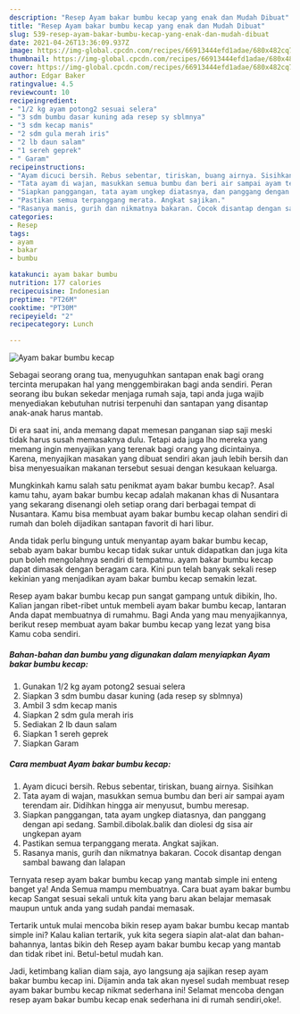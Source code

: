 ```yaml
---
description: "Resep Ayam bakar bumbu kecap yang enak dan Mudah Dibuat"
title: "Resep Ayam bakar bumbu kecap yang enak dan Mudah Dibuat"
slug: 539-resep-ayam-bakar-bumbu-kecap-yang-enak-dan-mudah-dibuat
date: 2021-04-26T13:36:09.937Z
image: https://img-global.cpcdn.com/recipes/66913444efd1adae/680x482cq70/ayam-bakar-bumbu-kecap-foto-resep-utama.jpg
thumbnail: https://img-global.cpcdn.com/recipes/66913444efd1adae/680x482cq70/ayam-bakar-bumbu-kecap-foto-resep-utama.jpg
cover: https://img-global.cpcdn.com/recipes/66913444efd1adae/680x482cq70/ayam-bakar-bumbu-kecap-foto-resep-utama.jpg
author: Edgar Baker
ratingvalue: 4.5
reviewcount: 10
recipeingredient:
- "1/2 kg ayam potong2 sesuai selera"
- "3 sdm bumbu dasar kuning ada resep sy sblmnya"
- "3 sdm kecap manis"
- "2 sdm gula merah iris"
- "2 lb daun salam"
- "1 sereh geprek"
- " Garam"
recipeinstructions:
- "Ayam dicuci bersih. Rebus sebentar, tiriskan, buang airnya. Sisihkan"
- "Tata ayam di wajan, masukkan semua bumbu dan beri air sampai ayam terendam air. Didihkan hingga air menyusut, bumbu meresap."
- "Siapkan panggangan, tata ayam ungkep diatasnya, dan panggang dengan api sedang. Sambil.dibolak.balik dan diolesi dg sisa air ungkepan ayam"
- "Pastikan semua terpanggang merata. Angkat sajikan."
- "Rasanya manis, gurih dan nikmatnya bakaran. Cocok disantap dengan sambal bawang dan lalapan"
categories:
- Resep
tags:
- ayam
- bakar
- bumbu

katakunci: ayam bakar bumbu 
nutrition: 177 calories
recipecuisine: Indonesian
preptime: "PT26M"
cooktime: "PT30M"
recipeyield: "2"
recipecategory: Lunch

---
```



![Ayam bakar bumbu kecap](https://img-global.cpcdn.com/recipes/66913444efd1adae/680x482cq70/ayam-bakar-bumbu-kecap-foto-resep-utama.jpg)

Sebagai seorang orang tua, menyuguhkan santapan enak bagi orang tercinta merupakan hal yang menggembirakan bagi anda sendiri. Peran seorang ibu bukan sekedar menjaga rumah saja, tapi anda juga wajib menyediakan kebutuhan nutrisi terpenuhi dan santapan yang disantap anak-anak harus mantab.

Di era  saat ini, anda memang dapat memesan panganan siap saji meski tidak harus susah memasaknya dulu. Tetapi ada juga lho mereka yang memang ingin menyajikan yang terenak bagi orang yang dicintainya. Karena, menyajikan masakan yang dibuat sendiri akan jauh lebih bersih dan bisa menyesuaikan makanan tersebut sesuai dengan kesukaan keluarga. 



Mungkinkah kamu salah satu penikmat ayam bakar bumbu kecap?. Asal kamu tahu, ayam bakar bumbu kecap adalah makanan khas di Nusantara yang sekarang disenangi oleh setiap orang dari berbagai tempat di Nusantara. Kamu bisa membuat ayam bakar bumbu kecap olahan sendiri di rumah dan boleh dijadikan santapan favorit di hari libur.

Anda tidak perlu bingung untuk menyantap ayam bakar bumbu kecap, sebab ayam bakar bumbu kecap tidak sukar untuk didapatkan dan juga kita pun boleh mengolahnya sendiri di tempatmu. ayam bakar bumbu kecap dapat dimasak dengan beragam cara. Kini pun telah banyak sekali resep kekinian yang menjadikan ayam bakar bumbu kecap semakin lezat.

Resep ayam bakar bumbu kecap pun sangat gampang untuk dibikin, lho. Kalian jangan ribet-ribet untuk membeli ayam bakar bumbu kecap, lantaran Anda dapat membuatnya di rumahmu. Bagi Anda yang mau menyajikannya, berikut resep membuat ayam bakar bumbu kecap yang lezat yang bisa Kamu coba sendiri.

<!--inarticleads1-->

##### Bahan-bahan dan bumbu yang digunakan dalam menyiapkan Ayam bakar bumbu kecap:

1. Gunakan 1/2 kg ayam potong2 sesuai selera
1. Siapkan 3 sdm bumbu dasar kuning (ada resep sy sblmnya)
1. Ambil 3 sdm kecap manis
1. Siapkan 2 sdm gula merah iris
1. Sediakan 2 lb daun salam
1. Siapkan 1 sereh geprek
1. Siapkan  Garam




<!--inarticleads2-->

##### Cara membuat Ayam bakar bumbu kecap:

1. Ayam dicuci bersih. Rebus sebentar, tiriskan, buang airnya. Sisihkan
1. Tata ayam di wajan, masukkan semua bumbu dan beri air sampai ayam terendam air. Didihkan hingga air menyusut, bumbu meresap.
1. Siapkan panggangan, tata ayam ungkep diatasnya, dan panggang dengan api sedang. Sambil.dibolak.balik dan diolesi dg sisa air ungkepan ayam
1. Pastikan semua terpanggang merata. Angkat sajikan.
1. Rasanya manis, gurih dan nikmatnya bakaran. Cocok disantap dengan sambal bawang dan lalapan




Ternyata resep ayam bakar bumbu kecap yang mantab simple ini enteng banget ya! Anda Semua mampu membuatnya. Cara buat ayam bakar bumbu kecap Sangat sesuai sekali untuk kita yang baru akan belajar memasak maupun untuk anda yang sudah pandai memasak.

Tertarik untuk mulai mencoba bikin resep ayam bakar bumbu kecap mantab simple ini? Kalau kalian tertarik, yuk kita segera siapin alat-alat dan bahan-bahannya, lantas bikin deh Resep ayam bakar bumbu kecap yang mantab dan tidak ribet ini. Betul-betul mudah kan. 

Jadi, ketimbang kalian diam saja, ayo langsung aja sajikan resep ayam bakar bumbu kecap ini. Dijamin anda tak akan nyesel sudah membuat resep ayam bakar bumbu kecap nikmat sederhana ini! Selamat mencoba dengan resep ayam bakar bumbu kecap enak sederhana ini di rumah sendiri,oke!.

